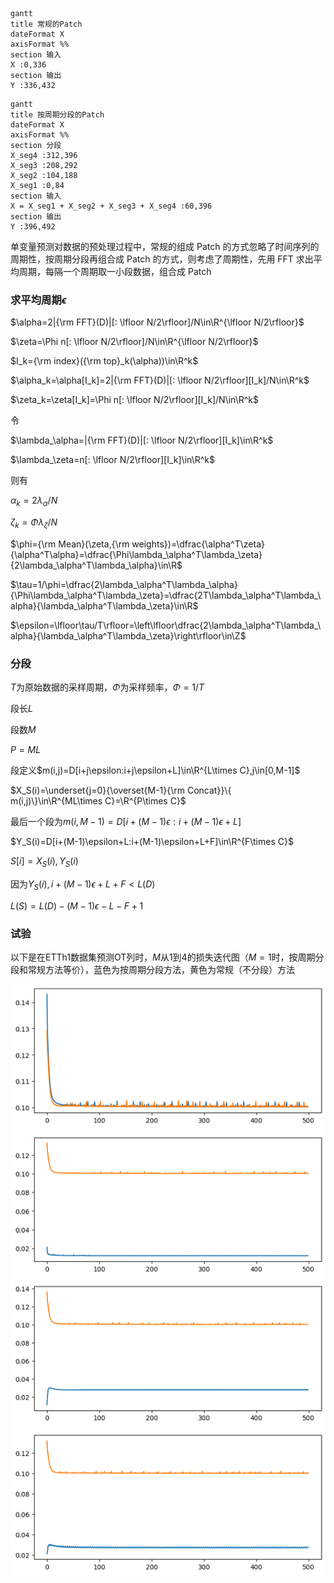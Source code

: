 ```mermaid
gantt
title 常规的Patch
dateFormat X
axisFormat %%
section 输入
X :0,336
section 输出
Y :336,432
```

```mermaid
gantt
title 按周期分段的Patch
dateFormat X
axisFormat %%
section 分段
X_seg4 :312,396
X_seg3 :208,292
X_seg2 :104,188
X_seg1 :0,84
section 输入
X = X_seg1 + X_seg2 + X_seg3 + X_seg4 :60,396
section 输出
Y :396,492
```

单变量预测对数据的预处理过程中，常规的组成 Patch 的方式忽略了时间序列的周期性，按周期分段再组合成 Patch 的方式，则考虑了周期性，先用 FFT 求出平均周期，每隔一个周期取一小段数据，组合成 Patch

### 求平均周期$\epsilon$

$\alpha=2|{\rm FFT}(D)|[: \lfloor N/2\rfloor]/N\in\R^{\lfloor N/2\rfloor}$

$\zeta=\Phi n[: \lfloor N/2\rfloor]/N\in\R^{\lfloor N/2\rfloor}$

$I_k={\rm index}({\rm top}_k(\alpha))\in\R^k$

$\alpha_k=\alpha[I_k]=2|{\rm FFT}(D)|[: \lfloor N/2\rfloor][I_k]/N\in\R^k$

$\zeta_k=\zeta[I_k]=\Phi n[: \lfloor N/2\rfloor][I_k]/N\in\R^k$

令

$\lambda_\alpha=|{\rm FFT}(D)|[: \lfloor N/2\rfloor][I_k]\in\R^k$

$\lambda_\zeta=n[: \lfloor N/2\rfloor][I_k]\in\R^k$

则有

$\alpha_k=2\lambda_\alpha/N$

$\zeta_k=\Phi\lambda_\zeta/N$

$\phi={\rm Mean}(\zeta,{\rm weights})=\dfrac{\alpha^T\zeta}{\alpha^T\alpha}=\dfrac{\Phi\lambda_\alpha^T\lambda_\zeta}{2\lambda_\alpha^T\lambda_\alpha}\in\R$

$\tau=1/\phi=\dfrac{2\lambda_\alpha^T\lambda_\alpha}{\Phi\lambda_\alpha^T\lambda_\zeta}=\dfrac{2T\lambda_\alpha^T\lambda_\alpha}{\lambda_\alpha^T\lambda_\zeta}\in\R$

$\epsilon=\lfloor\tau/T\rfloor=\left\lfloor\dfrac{2\lambda_\alpha^T\lambda_\alpha}{\lambda_\alpha^T\lambda_\zeta}\right\rfloor\in\Z$

### 分段

$T$为原始数据的采样周期，$\Phi$为采样频率，$\Phi=1/T$

段长$L$

段数$M$

$P=ML$

段定义$m(i,j)=D[i+j\epsilon:i+j\epsilon+L]\in\R^{L\times C},j\in[0,M-1]$

$X_S(i)=\underset{j=0}{\overset{M-1}{\rm Concat}}\{ m(i,j)\}\in\R^{ML\times C}=\R^{P\times C}$

最后一个段为$m(i,M-1)=D[i+(M-1)\epsilon:i+(M-1)\epsilon+L]$

$Y_S(i)=D[i+(M-1)\epsilon+L:i+(M-1)\epsilon+L+F]\in\R^{F\times C}$

$S[i]=X_S(i),Y_S(i)$

因为$Y_S(i),i+(M-1)\epsilon+L+F<L(D)$

$L(S)=L(D)-(M-1)\epsilon-L-F+1$

### 试验

以下是在ETTh1数据集预测OT列时，$M$从$1$到$4$的损失迭代图（$M=1$时，按周期分段和常规方法等价），蓝色为按周期分段方法，黄色为常规（不分段）方法

![alt text](image.png)
